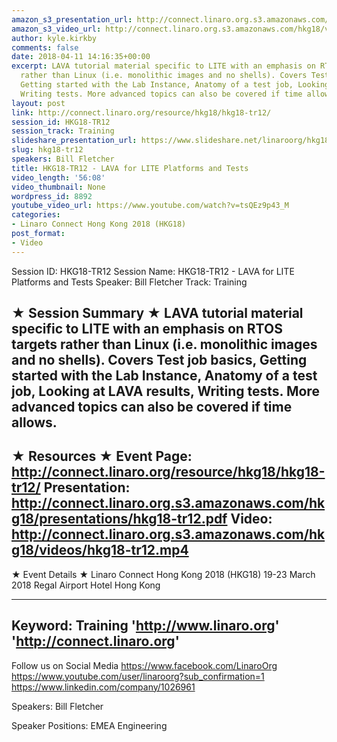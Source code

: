 ```yaml
---
amazon_s3_presentation_url: http://connect.linaro.org.s3.amazonaws.com/hkg18/presentations/hkg18-tr12.pdf
amazon_s3_video_url: http://connect.linaro.org.s3.amazonaws.com/hkg18/videos/hkg18-tr12.mp4
author: kyle.kirkby
comments: false
date: 2018-04-11 14:16:35+00:00
excerpt: LAVA tutorial material specific to LITE with an emphasis on RTOS targets
  rather than Linux (i.e. monolithic images and no shells). Covers Test job basics,
  Getting started with the Lab Instance, Anatomy of a test job, Looking at LAVA results,
  Writing tests. More advanced topics can also be covered if time allows.
layout: post
link: http://connect.linaro.org/resource/hkg18/hkg18-tr12/
session_id: HKG18-TR12
session_track: Training
slideshare_presentation_url: https://www.slideshare.net/linaroorg/hkg18tr12-lava-for-lite-platforms-and-tests
slug: hkg18-tr12
speakers: Bill Fletcher
title: HKG18-TR12 - LAVA for LITE Platforms and Tests
video_length: '56:08'
video_thumbnail: None
wordpress_id: 8892
youtube_video_url: https://www.youtube.com/watch?v=tsQEz9p43_M
categories:
- Linaro Connect Hong Kong 2018 (HKG18)
post_format:
- Video
---
```


Session ID: HKG18-TR12
Session Name: HKG18-TR12 - LAVA for LITE Platforms and Tests
Speaker: Bill Fletcher
Track: Training


★ Session Summary ★
LAVA tutorial material specific to LITE with an emphasis on RTOS targets rather than Linux (i.e. monolithic images and no shells). Covers Test job basics, Getting started with the Lab Instance, Anatomy of a test job, Looking at LAVA results, Writing tests. More advanced topics can also be covered if time allows.
---------------------------------------------------
★ Resources ★
Event Page: http://connect.linaro.org/resource/hkg18/hkg18-tr12/
Presentation: http://connect.linaro.org.s3.amazonaws.com/hkg18/presentations/hkg18-tr12.pdf
Video: http://connect.linaro.org.s3.amazonaws.com/hkg18/videos/hkg18-tr12.mp4
 ---------------------------------------------------
★ Event Details ★
Linaro Connect Hong Kong 2018 (HKG18)
19-23 March 2018 
Regal Airport Hotel Hong Kong

---------------------------------------------------
Keyword: Training
'http://www.linaro.org'
'http://connect.linaro.org'
---------------------------------------------------
Follow us on Social Media
https://www.facebook.com/LinaroOrg
https://www.youtube.com/user/linaroorg?sub_confirmation=1
https://www.linkedin.com/company/1026961

Speakers: Bill Fletcher

Speaker Positions: EMEA Engineering


